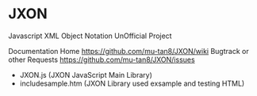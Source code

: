 # JXON
Javascript XML Object Notation UnOfficial Project

Documentation Home https://github.com/mu-tan8/JXON/wiki
Bugtrack or other Requests https://github.com/mu-tan8/JXON/issues

* JXON.js (JXON JavaScript Main Library)
* includesample.htm (JXON Library used exsample and testing HTML)
